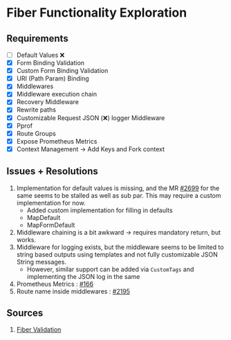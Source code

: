 # Fiber Functionality Exploration

## Requirements

- [ ] Default Values ❌
- [x] Form Binding Validation
- [x] Custom Form Binding Validation
- [x] URI (Path Param) Binding
- [x] Middlewares
- [x] Middleware execution chain
- [x] Recovery Middleware
- [x] Rewrite paths
- [x] Customizable Request JSON (❌) logger Middleware
- [x] Pprof
- [x] Route Groups
- [x] Expose Prometheus Metrics
- [x] Context Management -> Add Keys and Fork context

## Issues + Resolutions

1. Implementation for default values is missing, and the MR [#2699](https://github.com/gofiber/fiber/pull/2699) for the same seems to be stalled as well as sub par. This may require a custom implementation for now.
    - Added custom implementation for filling in defaults
    - MapDefault
    - MapFormDefault
2. Middleware chaining is a bit awkward &rarr; requires mandatory return, but works.
3. Middleware for logging exists, but the middleware seems to be limited to string based outputs using templates and not fully customizable JSON String messages.
    - However, similar support can be added via `CustomTags` and implementing the JSON log in the same
4. Prometheus Metrics : [#166](https://github.com/gofiber/fiber/issues/166)
5. Route name inside middlewares : [#2195](https://github.com/gofiber/fiber/issues/2195)

## Sources

1. [Fiber Validation](https://copyprogramming.com/howto/how-to-write-a-golang-validation-function-so-that-client-is-able-to-handle-elegantly)
